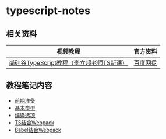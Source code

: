 # typescript-notes

## 相关资料

|视频教程|官方资料|
| :---: | :---: |
|[尚硅谷TypeScript教程（李立超老师TS新课）](https://www.bilibili.com/video/BV1Xy4y1v7S2/)|[百度网盘](https://pan.baidu.com/s/1c3w9C-BRktJDj_d-HTi5QA?pwd=77vv)|

## 教程笔记内容

- [前期准备](./00-前期准备/前期准备.md)
- [基本类型](./01-基本类型/基本类型.md)
- [编译选项](./02-编译选项/编译选项.md)
- [TS结合Webpack](./03-TS结合Webpack/TS结合Webpack.md)
- [Babel结合Webpack](./04-Babel结合Webpack/Babel结合Webpack.md)